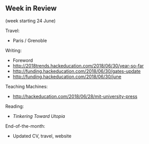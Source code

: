 ## Week in Review

(week starting 24 June)

Travel:
* Paris / Grenoble

Writing:
* Foreword
* http://2018trends.hackeducation.com/2018/06/30/year-so-far
* http://funding.hackeducation.com/2018/06/30/gates-update
* http://funding.hackeducation.com/2018/06/30/june

Teaching Machines:
* http://hackeducation.com/2018/06/28/mit-university-press

Reading: 
* *Tinkering Toward Utopia*

End-of-the-month:
* Updated CV, travel, website
